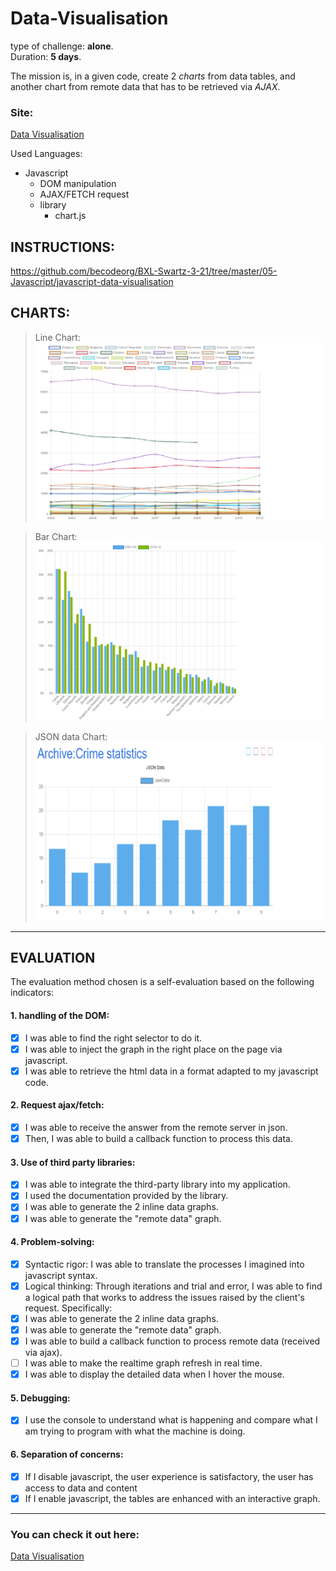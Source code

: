 # Data-Visualisation
type of challenge: **alone**.   
Duration: **5 days**.  

The mission is, in a given code, create 2 *charts* from data tables, and another chart from remote data that has to be retrieved via *AJAX*.  

### **Site:**
[Data Visualisation](https://alexjs6.github.io/Data-Visualisation/.)

Used Languages:  
* Javascript
    * DOM manipulation
    * AJAX/FETCH request
    * library 
        * chart.js

## **INSTRUCTIONS:**  
https://github.com/becodeorg/BXL-Swartz-3-21/tree/master/05-Javascript/javascript-data-visualisation

## **CHARTS:**
> Line Chart:  
![Line Chart](assets/Line-Chart.png)  

> Bar Chart:  
![Bar Chart](assets/Bar-Chart.png)  

>JSON data Chart:  
![JSON Data Chart](assets/JSON-Chart.png)

---  

## **EVALUATION** 

The evaluation method chosen is a self-evaluation based on the following indicators:

#### 1. handling of the DOM:

 - [x] I was able to find the right selector to do it.  
 - [x] I was able to inject the graph in the right place on the page via javascript.  
- [x] I was able to retrieve the html data in a format adapted to my javascript code.

#### 2. Request ajax/fetch:

 - [x] I was able to receive the answer from the remote server in json.
 - [x] Then, I was able to build a callback function to process this data.  

#### 3. Use of third party libraries:

 - [x] I was able to integrate the third-party library into my application.
 - [x] I used the documentation provided by the library.
 - [x] I was able to generate the 2 inline data graphs.
 - [x] I was able to generate the "remote data" graph.

#### 4. Problem-solving:

 - [x] Syntactic rigor: I was able to translate the processes I imagined into javascript syntax.
 - [x] Logical thinking: Through iterations and trial and error, I was able to find a logical path that works to address the issues raised by the client's request. Specifically:
 - [x] I was able to generate the 2 inline data graphs.
 - [x] I was able to generate the "remote data" graph.
 - [x] I was able to build a callback function to process remote data (received via ajax).
 - [ ] I was able to make the realtime graph refresh in real time.
 - [x] I was able to display the detailed data when I hover the mouse.
#### 5. Debugging:

 - [x] I use the console to understand what is happening and compare what I am trying to program with what the machine is doing.

#### 6. Separation of concerns:

 - [x] If I disable javascript, the user experience is satisfactory, the user has access to data and content
 - [x] If I enable javascript, the tables are enhanced with an interactive graph.  
 ---  
 ### **You can check it out here:**  
[Data Visualisation](https://alexjs6.github.io/Data-Visualisation/.)  
